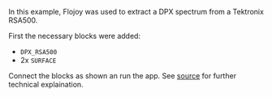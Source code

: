 In this example, Flojoy was used to extract a DPX spectrum from a Tektronix RSA500.

First the necessary blocks were added:

- `DPX_RSA500`
- 2x `SURFACE`

Connect the blocks as shown an run the app. See [source](https://www.tek.com/en/documents/primer/dpx-acquisition-technology-spectrum-analyzers-fundamentals) for further technical explaination.
